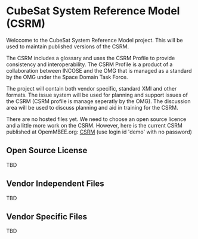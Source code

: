 # CubeSat System Reference Model (CSRM)
Welccome to the CubeSat System Reference Model project. This will be used to maintain published versions of the CSRM.

The CSRM includes a glossary and uses the CSRM Profile to provide consistency and interoperability. The CSRM Profile is a product of a collaboration between INCOSE and the OMG that is managed as a standard by the OMG under the Space Domain Task Force.

The project will contain both vendor specific, standard XMI and other formats. The issue system will be used for planning and support issues of the CSRM (CSRM profile is manage seperatly by the OMG). The discussion area will be used to discuss planning and aid in training for the CSRM.

There are no hosted files yet. We need to choose an open source licence and a little more work on the CSRM. However, here is the current CSRM published at OpemMBEE.org: 
[CSRM](https://twc.openmbee.org:8443/webapp/collaborator/document/a420244b-f07e-4b34-b936-20b5129fc283?viewId=601fc2ef-a569-4cb6-a7e9-3d4438c903fc&viewType=model&sectionId=72ed9b33-7a2a-414e-a460-6f5e93e72fe4)
(use login id 'demo' with no password)
## Open Source License
TBD
## Vendor Independent Files
TBD
## Vendor Specific Files
TBD